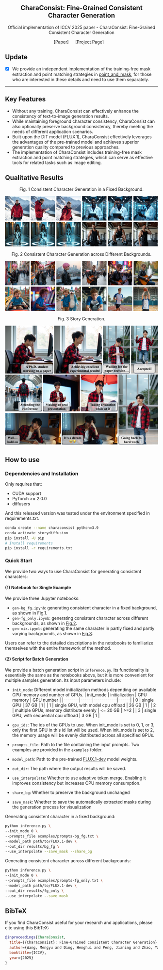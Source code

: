 <div align="center">

## CharaConsist: Fine-Grained Consistent Character Generation

Official implementation of ICCV 2025 paper - CharaConsist: Fine-Grained Consistent Character Generation

[[Paper](https://arxiv.org/abs/2507.11533)] &emsp; [[Project Page](https://murray-wang.github.io/CharaConsist/)] &emsp; <br>
</div>

## Update
- [x] We provide an independent implementation of the training-free mask extraction and point matching strategies in [point_and_mask](https://github.com/Murray-Wang/CharaConsist/tree/main/point_and_mask), for those who are interested in these details and need to use them separately.
---

## Key Features
- Without any training, CharaConsist can effectively enhance the consistency of text-to-image generation results.
- While maintaining foreground character consistency, CharaConsist can also optionally preserve background consistency, thereby meeting the needs of different application scenarios.
- Built upon the DiT model (FLUX.1), CharaConsist effectively leverages the advantages of the pre-trained model and achieves superior generation quality compared to previous approaches.
- The implementation of CharaConsist includes training-free mask extraction and point matching strategies, which can serve as effective tools for related tasks such as image editing.

## Qualitative Results
<div align="center">Fig. 1 Consistent Character Generation in a Fixed Background.</div>

<a name="fig1"></a>
![Consistent Character Generation in a Fixed Background.](docs/static/images/fg_bg-all.jpg)

<div align="center">Fig. 2 Consistent Character Generation across Different Backgrounds.</div>

<a name="fig2"></a>
![Consistent Character Generation across Different Backgrounds.](docs/static/images/fg_only-all.jpg)

<div align="center">Fig. 3 Story Generation.</div>

<a name="fig3"></a>
![Story Generation.](docs/static/images/story.jpg)

## How to use
### Dependencies and Installation
Only requires that:
- CUDA support
- PyTorch >= 2.0.0
- diffusers

And this released version was tested under the environment specified in requirements.txt.
```bash
conda create --name characonsist python=3.9
conda activate storydiffusion
pip install -U pip
# Install requirements
pip install -r requirements.txt
```

### Quick Start
We provide two ways to use CharaConsist for generating consistent characters:

#### (1) Notebook for Single Example
We provide three Jupyter notebooks: 
- `gen-bg_fg.ipynb`: generating consistent character in a fixed background, as shown in [Fig.1](#fig1).
- `gen-fg_only.ipynb`: generating consistent character across different backgrounds, as shown in [Fig.2](#fig2).
- `gen-mix.ipynb`: generating the same character in partly fixed and partly varying backgrounds, as shown in [Fig.3](#fig3).

Users can refer to the detailed descriptions in the notebooks to familiarize themselves with the entire framework of the method.


#### (2) Script for Batch Generation
We provide a batch generation script in `inference.py`. Its functionality is essentially the same as the notebooks above, but it is more convenient for multiple samples generation. Its input parameters include:

- `init_mode`: Different model initialization methods depending on available GPU memory and number of GPUs.
    | init_mode   | initialization | GPU memory   | GPU number  |
    |--------|------|------------|------|
    | 0   | single GPU   |   37 GB   | 1 |
    | 1   | single GPU, with model cpu offload   |  26 GB  | 1 |
    | 2   | multiple GPUs, memory distribute evenly    |  <= 20 GB | >=2 |
    | 3   | single GPU, with sequential cpu offload   | 3 GB | 1 |

- `gpu_ids`: The ids of the GPUs to use. When init_mode is set to 0, 1, or 3, only the first GPU in this id list will be used. When init_mode is set to 2, the memory usage will be evenly distributed across all specified GPUs.
- `prompts_file`: Path to the file containing the input prompts. Two examples are provided in the `examples` folder.
- `model_path`: Path to the pre-trained [FLUX.1-dev](https://huggingface.co/black-forest-labs/FLUX.1-dev) model weights.
- `out_dir`: The path where the output results will be saved.
- `use_interpolate`: Whether to use adaptive token merge. Enabling it improves consistency but increases CPU memory consumption.
- `share_bg`: Whether to preserve the background unchanged
- `save_mask`: Whether to save the automatically extracted masks during the generation process for visualization

Generating consistent character in a fixed background:
```bash
python inference.py \
--init_mode 0 \
--prompts_file examples/prompts-bg_fg.txt \
--model_path path/to/FLUX.1-dev \
--out_dir results/bg_fg \
--use_interpolate --save_mask --share_bg
```

Generating consistent character across different backgrounds:
```bash
python inference.py \
--init_mode 0 \
--prompts_file examples/prompts-fg_only.txt \
--model_path path/to/FLUX.1-dev \
--out_dir results/fg_only \
--use_interpolate --save_mask
```

## BibTeX
If you find CharaConsist useful for your research and applications, please cite using this BibTeX:

```BibTeX
@inproceedings{CharaConsist,
  title={{CharaConsist}: Fine-Grained Consistent Character Generation},
  author={Wang, Mengyu and Ding, Henghui and Peng, Jianing and Zhao, Yao and Chen, Yunpeng and Wei, Yunchao},
  booktitle={ICCV},
  year={2025}
}
```
